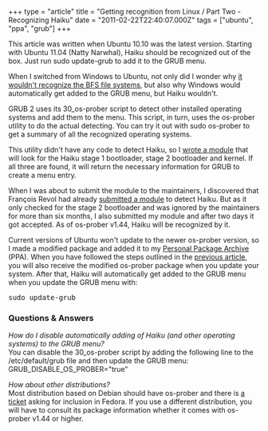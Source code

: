 +++
type = "article"
title = "Getting recognition from Linux / Part Two - Recognizing Haiku"
date = "2011-02-22T22:40:07.000Z"
tags = ["ubuntu", "ppa", "grub"]
+++

<div class="alert alert-info">This article was written when Ubuntu 10.10 was the latest version. Starting with Ubuntu 11.04 (Natty Narwhal), Haiku should be recognized out of the box. Just run <span class="cli">sudo update-grub</span> to add it to the GRUB menu.</div><p>When I switched from Windows to Ubuntu, not only did I wonder why <a href="/articles/2011-01-26_getting_recognition_linux_part_one_recognizing_be_file_system">it wouldn't recognize the BFS file systems</a>, but also why Windows would automatically get added to the GRUB menu, but Haiku wouldn't.</p>

<!--more-->

<p>GRUB 2 uses its <span class="app">30_os-prober</span> script to detect other installed operating systems and add them to the menu. This script, in turn, uses the <span class="app">os-prober</span> utility to do the actual detecting. You can try it out with <span class="cli">sudo os-prober</span> to get a summary of all the recognized operating systems.</p>
<p>This utility didn't have any code to detect Haiku, so I <a href="http://git.debian.org/?p=d-i/os-prober.git;a=history;f=os-probes/mounted/x86/83haiku">wrote a module</a> that will look for the Haiku stage 1 bootloader, stage 2 bootloader and kernel. If all three are found, it will return the necessary information for GRUB to create a menu entry.</p>
<p>When I was about to submit the module to the maintainers, I discovered that François Revol had already <a href="http://bugs.debian.org/cgi-bin/bugreport.cgi?bug=590897">submitted a module</a> to detect Haiku. But as it only checked for the stage 2 bootloader and was ignored by the maintainers for more than six months, I also submitted my module and after two days it got accepted. As of <span class="app">os-prober v1.44</span>, Haiku will be recognized by it.</p>
<p>Current versions of Ubuntu won't update to the newer <span class="app">os-prober</span> version, so I made a modified package and added it to my <a href="https://launchpad.net/~idefix/+archive/befs-support">Personal Package Archive</a> (PPA). When you have followed the steps outlined in the <a href="/articles/2011-01-26_getting_recognition_linux_part_one_recognizing_be_file_system">previous article</a>, you will also receive the modified <span class="app">os-prober</span> package when you update your system. After that, Haiku will automatically get added to the GRUB menu when you update the GRUB menu with:</p>
<pre class="terminal">sudo update-grub</pre>
<h3>Questions & Answers</h3>
<p><em>How do I disable automatically adding of Haiku (and other operating systems) to the GRUB menu?</em><br>You can disable the <span class="app">30_os-prober</span> script by adding the following line to the <span class="path">/etc/default/grub</span> file and then update the GRUB menu: <span class="path">GRUB_DISABLE_OS_PROBER="true"</span><p>
<p><em>How about other distributions?</em><br>Most distribution based on Debian should have <span class="app">os-prober</span> and there is <a href="https://bugzilla.redhat.com/show_bug.cgi?id=678442">a ticket</a> asking for inclusion in Fedora. If you use a different distribution, you will have to consult its package information whether it comes with <span class="app">os-prober v1.44</span> or higher.</p>